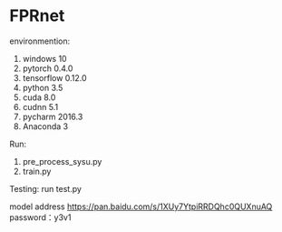 # FPRnet
 environmention:
 1. windows 10
 2. pytorch 0.4.0
 4. tensorflow 0.12.0
 5. python 3.5
 6. cuda 8.0
 7. cudnn 5.1
 8. pycharm 2016.3
 9. Anaconda 3

 Run:
 1. pre_process_sysu.py
 2. train.py
 
 Testing:
  run test.py 
  
  model address  https://pan.baidu.com/s/1XUy7YtpiRRDQhc0QUXnuAQ     password：y3v1 

